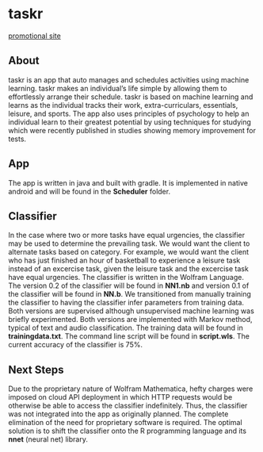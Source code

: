 # taskr

[promotional site](https://parthsareen.github.io/)

## About

taskr is an app that auto manages and schedules activities using machine learning. taskr makes an individual’s life simple by allowing them to effortlessly arrange their schedule. taskr is based on machine learning and learns as the individual tracks their work, extra-curriculars, essentials, leisure, and sports. The app also uses principles of psychology to help an individual learn to their greatest potential by using techniques for studying which were recently published in studies showing memory improvement for tests.

## App

The app is written in java and built with gradle. It is implemented in native android and will be found in the **Scheduler** folder.

## Classifier

In the case where two or more tasks have equal urgencies, the classifier may be used to determine the prevailing task. We would want the client to alternate tasks based on category. For example, we would want the client who has just finished an hour of basketball to experience a leisure task instead of an excercise task, given the leisure task and the excercise task have equal urgencies. The classifier is written in the Wolfram Language. The version 0.2 of the classifier will be found in **NN1.nb** and version 0.1 of the classifier will be found in **NN.b**. We transitioned from manually training the classifier to having the classifier infer parameters from training data. Both versions are supervised although unsupervised machine learning was briefly experimented. Both versions are implemented with Markov method, typical of text and audio classification. The training data will be found in **trainingdata.txt**. The command line script will be found in **script.wls**. The current accuracy of the classifier is 75%.

## Next Steps

Due to the proprietary nature of Wolfram Mathematica, hefty charges were imposed on cloud API deployment in which HTTP requests would be otherwise be able to access the classifier indefinitely. Thus, the classifier was not integrated into the app as originally planned. The complete elimination of the need for proprietary software is required. The optimal solution is to shift the classifier onto the R programming language and its **nnet** (neural net) library.
